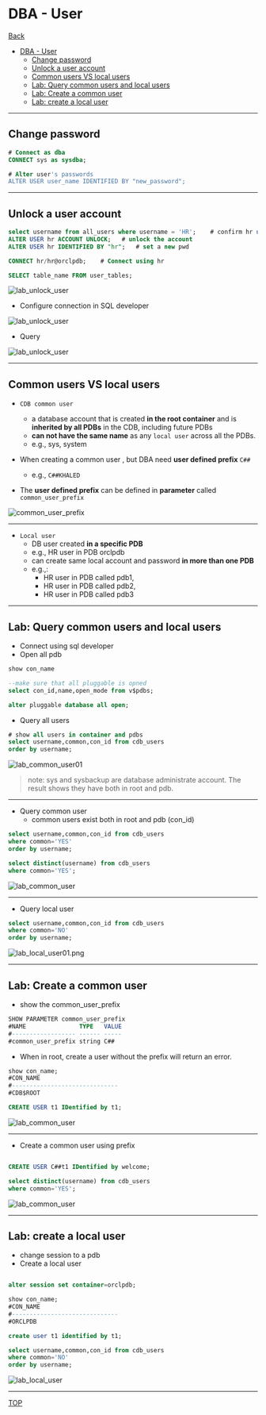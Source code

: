 # DBA - User

[Back](../../index.md)

- [DBA - User](#dba---user)
  - [Change password](#change-password)
  - [Unlock a user account](#unlock-a-user-account)
  - [Common users VS local users](#common-users-vs-local-users)
  - [Lab: Query common users and local users](#lab-query-common-users-and-local-users)
  - [Lab: Create a common user](#lab-create-a-common-user)
  - [Lab: create a local user](#lab-create-a-local-user)

---

## Change password

```sql
# Connect as dba
CONNECT sys as sysdba;

# Alter user's passwords
ALTER USER user_name IDENTIFIED BY "new_password";

```

---

## Unlock a user account

```sql
select username from all_users where username = 'HR';    # confirm hr user exist.
ALTER USER hr ACCOUNT UNLOCK;   # unlock the account
ALTER USER hr IDENTIFIED BY "hr";   # set a new pwd

CONNECT hr/hr@orclpdb;    # Connect using hr

SELECT table_name FROM user_tables;
```

![lab_unlock_user](./pic/lab_unlock_user.png)

- Configure connection in SQL developer

![lab_unlock_user](./pic/lab_unlock_user02.png)

- Query

![lab_unlock_user](./pic/lab_unlock_user03.png)

---

## Common users VS local users

- `CDB common user`

  - a database account that is created **in the root container** and is **inherited by all PDBs** in the CDB, including future PDBs
  - **can not have the same name** as any `local user` across all the PDBs.
  - e.g., sys, system

- When creating a common user , but DBA need **user defined prefix** `C##`

  - e.g., `C##KHALED`

- The **user defined prefix** can be defined in **parameter** called `common_user_prefix`

![common_user_prefix](./pic/common_user_prefix.png)

---

- `Local user`
  - DB user created **in a specific PDB**
  - e.g., HR user in PDB orclpdb
  - can create same local account and password **in more than one PDB**
  - e.g.,:
    - HR user in PDB called pdb1,
    - HR user in PDB called pdb2,
    - HR user in PDB called pdb3

---

## Lab: Query common users and local users

- Connect using sql developer
- Open all pdb

```sql
show con_name

--make sure that all pluggable is opned
select con_id,name,open_mode from v$pdbs;

alter pluggable database all open;
```

- Query all users

```sql
# show all users in container and pdbs
select username,common,con_id from cdb_users
order by username;
```

![lab_common_user01](./pic/lab_common_user01.png)

> note: sys and sysbackup are database administrate account. The result shows they have both in root and pdb.

---

- Query common user
  - common users exist both in root and pdb (con_id)

```sql
select username,common,con_id from cdb_users
where common='YES'
order by username;

select distinct(username) from cdb_users
where common='YES';
```

![lab_common_user](./pic/lab_common_user02.png)

---

- Query local user

```sql
select username,common,con_id from cdb_users
where common='NO'
order by username;
```

![lab_local_user01.png](./pic/lab_local_user01.png)

---

## Lab: Create a common user

- show the common_user_prefix

```sql
SHOW PARAMETER common_user_prefix
#NAME               TYPE   VALUE
#------------------ ------ -----
#common_user_prefix string C##
```

- When in root, create a user without the prefix will return an error.

```sql
show con_name;
#CON_NAME
#------------------------------
#CDB$ROOT

CREATE USER t1 IDentified by t1;
```

![lab_common_user](./pic/lab_common_user03.png)

---

- Create a common user using prefix

```sql

CREATE USER C##t1 IDentified by welcome;

select distinct(username) from cdb_users
where common='YES';
```

![lab_common_user](./pic/lab_common_user04.png)

---

## Lab: create a local user

- change session to a pdb
- Create a local user

```sql

alter session set container=orclpdb;

show con_name;
#CON_NAME
#------------------------------
#ORCLPDB

create user t1 identified by t1;

select username,common,con_id from cdb_users
where common='NO'
order by username;
```

![lab_local_user](./pic/lab_local_user02.png)

---

[TOP](#dba---user)
